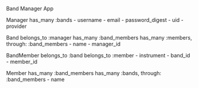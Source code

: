 Band Manager App

Manager
	has_many :bands
	- username
	- email
	- password_digest
	- uid
	- provider

Band
	belongs_to :manager
	has_many :band_members
	has_many :members, through: :band_members
	- name
	- manager_id

BandMember
	belongs_to :band
	belongs_to :member
	- instrument
	- band_id
	- member_id

Member
	has_many :band_members
	has_many :bands, through: :band_members
	- name

